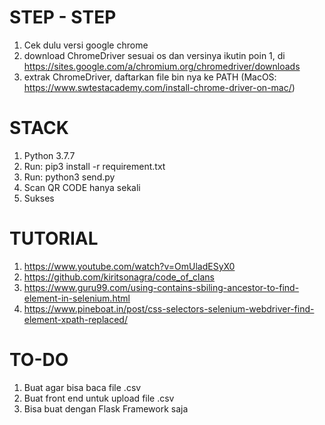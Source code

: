 # STEP - STEP
1. Cek dulu versi google chrome
2. download ChromeDriver sesuai os dan versinya ikutin poin 1, di <https://sites.google.com/a/chromium.org/chromedriver/downloads>
3. extrak ChromeDriver, daftarkan file bin nya ke PATH (MacOS: <https://www.swtestacademy.com/install-chrome-driver-on-mac/>)


# STACK
1. Python 3.7.7
2. Run: pip3 install -r requirement.txt
3. Run: python3 send.py
4. Scan QR CODE hanya sekali
5. Sukses

# TUTORIAL
1. https://www.youtube.com/watch?v=OmUladESyX0
2. https://github.com/kiritsonagra/code_of_clans
3. https://www.guru99.com/using-contains-sbiling-ancestor-to-find-element-in-selenium.html
4. https://www.pineboat.in/post/css-selectors-selenium-webdriver-find-element-xpath-replaced/

# TO-DO
1. Buat agar bisa baca file .csv
2. Buat front end untuk upload file .csv
3. Bisa buat dengan Flask Framework saja